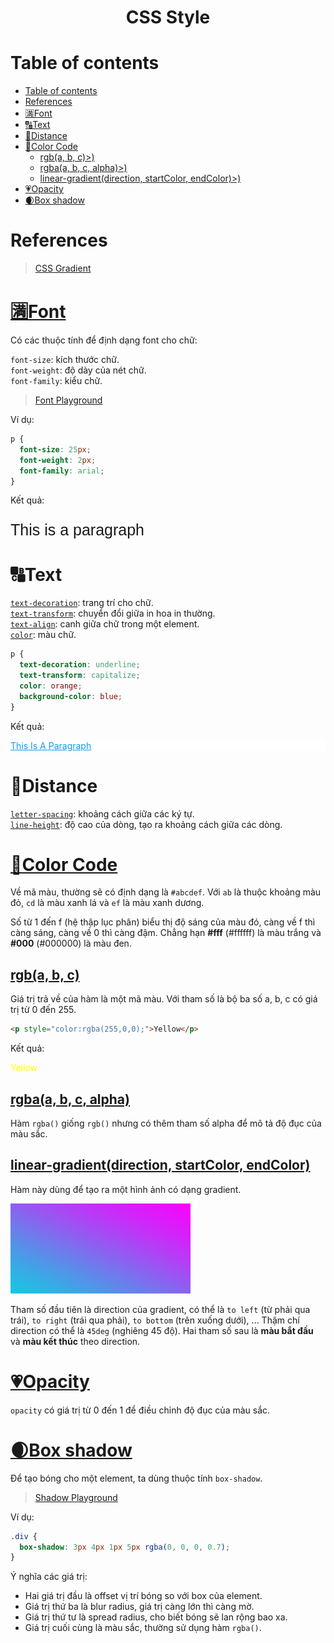 <link rel='stylesheet' href='../main.css'>

<div class="title"> 
    <center><h1 class="bigtitle">CSS Style</h1></center>
</div>

# Table of contents

- [Table of contents](#table-of-contents)
- [References](#references)
- [🈵Font](#font)
- [🔠Text](#text)
- [📏Distance](#distance)
- [🌈Color Code](#color-code)
  - [rgb(a, b, c)>)](#rgba-b-c)
  - [rgba(a, b, c, alpha)>)](#rgbaa-b-c-alpha)
  - [linear-gradient(direction, startColor, endColor)>)](#linear-gradientdirection-startcolor-endcolor)
- [💗Opacity](#opacity)
- [🌒Box shadow](#box-shadow)

# References

> [CSS Gradient](https://cssgradient.io/)

# [🈵Font](https://developer.mozilla.org/en-US/docs/Web/CSS/font)

Có các thuộc tính để định dạng font cho chữ:

`font-size`: kích thước chữ.\
`font-weight`: độ dày của nét chữ.\
`font-family`: kiểu chữ.

> [Font Playground](https://play.typedetail.com/)

Ví dụ:

```css
p {
  font-size: 25px;
  font-weight: 2px;
  font-family: arial;
}
```

Kết quả:

<p style="font-size: 25px; font-weight: 1px; font-family: arial">
This is a paragraph
</p>

# 🔠Text

[`text-decoration`](https://developer.mozilla.org/en-US/docs/Web/CSS/text-decoration): trang trí cho chữ.\
[`text-transform`](https://developer.mozilla.org/en-US/docs/Web/CSS/text-transform): chuyển đổi giữa in hoa in thường.\
[`text-align`](https://developer.mozilla.org/en-US/docs/Web/CSS/text-align): canh giữa chữ trong một element.\
[`color`](https://developer.mozilla.org/en-US/docs/Web/CSS/color): màu chữ.

```css
p {
  text-decoration: underline;
  text-transform: capitalize;
  color: orange;
  background-color: blue;
}
```

Kết quả:

<p style="text-decoration: underline;
  text-transform: capitalize;
  color: #0c9aec;
  background-color: white;">
This is a paragraph
</p>

# 📏Distance

[`letter-spacing`](https://developer.mozilla.org/en-US/docs/Web/CSS/letter-spacing): khoảng cách giữa các ký tự.\
[`line-height`](https://developer.mozilla.org/en-US/docs/Web/CSS/line-height): độ cao của dòng, tạo ra khoảng cách giữa các dòng.

# [🌈Color Code](https://css-tricks.com/your-go-to-hex-code-color/)

Về mã màu, thường sẽ có định dạng là `#abcdef`. Với `ab` là thuộc khoảng màu đỏ, `cd` là màu xanh lá và `ef` là màu xanh dương.

Số từ 1 đến f (hệ thập lục phân) biểu thị độ sáng của màu đó, càng về f thì càng sáng, càng về 0 thì càng đậm. Chẳng hạn **#fff** (#ffffff) là màu trắng và **#000** (#000000) là màu đen.

## [rgb(a, b, c)](<https://developer.mozilla.org/en-US/docs/Web/CSS/color_value/rgb()>)

Giá trị trả về của hàm là một mã màu. Với tham số là bộ ba số a, b, c có giá trị từ 0 đến 255.

```html
<p style="color:rgba(255,0,0);">Yellow</p>
```

Kết quả:

<p style="color:rgba(255,255,0);">Yellow</p>

## [rgba(a, b, c, alpha)](<https://developer.mozilla.org/en-US/docs/Web/CSS/color_value/rgba()>)

Hàm `rgba()` giống `rgb()` nhưng có thêm tham số alpha để mô tả độ đục của màu sắc.

## [linear-gradient(direction, startColor, endColor)](<https://developer.mozilla.org/en-US/docs/Web/CSS/gradient/linear-gradient()>)

Hàm này dùng để tạo ra một hình ảnh có dạng gradient.

<img src="./img/css5.png">

Tham số đầu tiên là direction của gradient, có thể là `to left` (từ phải qua trái), `to right` (trái qua phải), `to bottom` (trên xuống dưới), ... Thậm chí direction có thể là `45deg` (nghiêng 45 độ). Hai tham số sau là **màu bắt đầu** và **màu kết thúc** theo direction.

# [💗Opacity](https://developer.mozilla.org/en-US/docs/Web/CSS/opacity)

`opacity` có giá trị từ 0 đến 1 để điều chỉnh độ đục của màu sắc.

# [🌒Box shadow](https://developer.mozilla.org/en-US/docs/Web/CSS/box-shadow)

Để tạo bóng cho một element, ta dùng thuộc tính `box-shadow`.

> [Shadow Playground](https://www.cssmatic.com/box-shadow)

Ví dụ:

```css
.div {
  box-shadow: 3px 4px 1px 5px rgba(0, 0, 0, 0.7);
}
```

Ý nghĩa các giá trị:

- Hai giá trị đầu là offset vị trí bóng so với box của element.
- Giá trị thứ ba là blur radius, giá trị càng lớn thì càng mờ.
- Giá trị thứ tư là spread radius, cho biết bóng sẽ lan rộng bao xa.
- Giá trị cuối cùng là màu sắc, thường sử dụng hàm `rgba()`.

